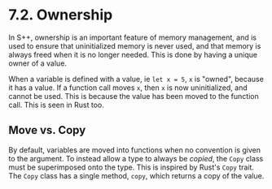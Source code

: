 # 7.2. Ownership
In S++, ownership is an important feature of memory management, and is used to ensure that uninitialized memory is 
never used, and that memory is always freed when it is no longer needed. This is done by having a unique owner of a
value.

When a variable is defined with a value, ie `let x = 5`, `x` is "owned", because it has a value. If a function call 
moves `x`, then `x` is now uninitialized, and cannot be used. This is because the value has been moved to the function
call. This is seen in Rust too.

## Move vs. Copy
By default, variables are moved into functions when no convention is given to the argument. To instead allow a type 
to always be _copied_, the `Copy` class must be superimposed onto the type. This is inspired by Rust's `Copy` trait. 
The `Copy` class has a single method, `copy`, which returns a copy of the value.
